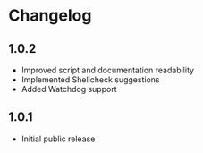 # Changelog

## 1.0.2

- Improved script and documentation readability
- Implemented Shellcheck suggestions
- Added Watchdog support

## 1.0.1

- Initial public release
